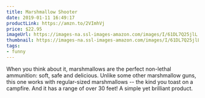 ```yaml
---
title: Marshmallow Shooter
date: 2019-01-11 16:49:17
productLink: https://amzn.to/2VImhVj
price: $22.95
imageUrl: https://images-na.ssl-images-amazon.com/images/I/61DL7Q25jlL._SX679_.jpg
thumbnail: https://images-na.ssl-images-amazon.com/images/I/61DL7Q25jlL._SR600,315_.jpg
tags:
- funny
---
```


When you think about it, marshmallows are the perfect non-lethal ammunition: soft, safe and delicious. Unlike some other marshmallow guns, this one works with regular-sized marshmallows -- the kind you toast on a campfire. And it has a range of over 30 feet! A simple yet brilliant product.